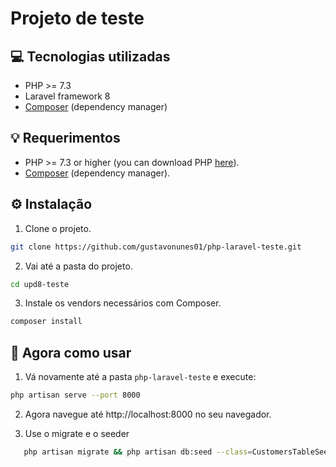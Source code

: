 # Projeto de teste

## :computer: Tecnologias utilizadas
- PHP  >=  7.3
- Laravel framework 8
- [Composer](https://getcomposer.org/download) (dependency manager)

## 💡 Requerimentos
- PHP >= 7.3 or higher (you can download PHP [here](https://www.php.net/downloads)).
- [Composer](https://getcomposer.org/download) (dependency manager).

## :gear: Instalação
1. Clone o projeto.
```bash
git clone https://github.com/gustavonunes01/php-laravel-teste.git
```

2. Vai até a pasta do projeto.
```bash
cd upd8-teste
```

3. Instale os vendors necessários com Composer.
```bash
composer install
```

## 🌟 Agora como usar
1. Vá novamente até a pasta `php-laravel-teste` e execute:
```bash
php artisan serve --port 8000
```

2. Agora navegue até http://localhost:8000 no seu navegador.

3. Use o migrate e o seeder
```bash
   php artisan migrate && php artisan db:seed --class=CustomersTableSeeder
```
